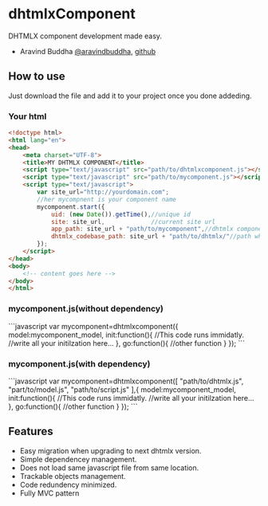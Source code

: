 dhtmlxComponent
===============

DHTMLX component development made easy.

<ul>
	<li>Aravind Buddha <a href="http://twitter.com/aravindbuddha">@aravindbuddha</a>, <a href="https://github.com/aravindbuddha">github</a>
</li>
</ul>

<h2>How to use</h2>
<p>Just download the file and add it to your project once you done addeding.</p>
<h3>Your html</h3>

``` html
<!doctype html>
<html lang="en">
<head>
    <meta charset="UTF-8">
    <title>MY DHTMLX COMPONENT</title>
    <script type="text/javascript" src="path/to/dhtmlxcomponent.js"></script>
    <script type="text/javascript" src="path/to/mycomponent.js"></script>
    <script type="text/javascript">
        var site_url="http://yourdomain.com";
        //her mycompnent is your component name
        mycomponent.start({
            uid: (new Date()).getTime(),//unique id
            site: site_url,             //current site url
            app_path: site_url + "path/to/mycomponent",//dhtmlx component path
            dhtmlx_codebase_path: site_url + "path/to/dhtmlx/"//path where your dhtmlx core lib reside.
        });
    </script>
</head>
<body>
    <!-- content goes here -->
</body>
</html>
```

<h3>mycomponent.js(without dependency)</h3>
```javascript
	var mycomponent=dhtmlxcomponent({
		model:mycomponent_model,
		init:function(){
		//This code runs immidatly.
		//write all your initilzation here...
		},
		go:function(){
			//other function
		}
	});
``` 
<h3>mycomponent.js(with dependency)</h3>
```javascript
	var mycomponent=dhtmlxcomponent([
	"path/to/dhtmlx.js",
	"part/to/model.js",
	"path/to/script.js"
	],{
		model:mycomponent_model,
		init:function(){
		//This code runs immidatly.
		//write all your initilzation here...
		},
		go:function(){
			//other function
		}
	});
``` 
<h2>Features</h2>
<ul>
	<li>Easy migration when upgrading to next dhtmlx version.</li>
	<li>Simple dependencey management.</li>
	<li>Does not load same javascript file from same location.</li>
	<li>Trackable objects management.</li>
	<li>Code redundency minimized.</li>
	<li>Fully MVC pattern</li>
</ul>
